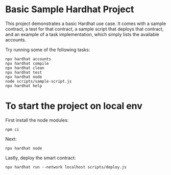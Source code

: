 # Basic Sample Hardhat Project

This project demonstrates a basic Hardhat use case. It comes with a sample contract, a test for that contract, a sample script that deploys that contract, and an example of a task implementation, which simply lists the available accounts.

Try running some of the following tasks:

```shell
npx hardhat accounts
npx hardhat compile
npx hardhat clean
npx hardhat test
npx hardhat node
node scripts/sample-script.js
npx hardhat help
```

# To start the project on local env

First install the node modules:

```
npm ci
```

Next:

```
npx hardhat node
```

Lastly, deploy the smart contract:

```
npx hardhat run --network localhost scripts/deploy.js
```
